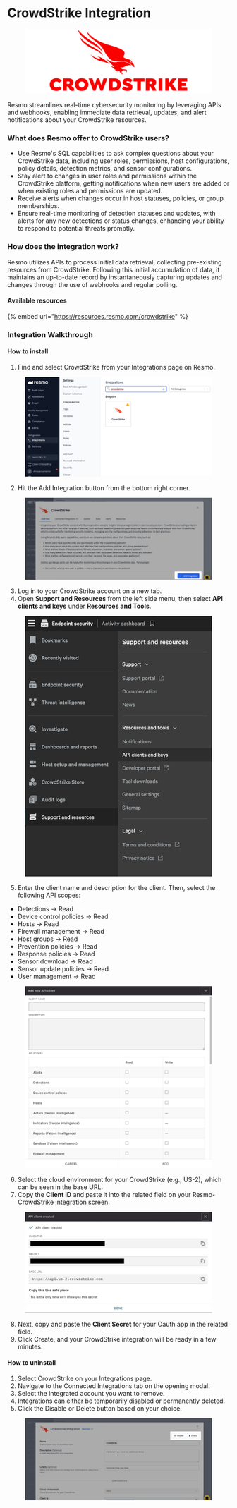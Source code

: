 # CrowdStrike Integration



<figure><img src="../.gitbook/assets/crowdstrike-logo (1).png" alt=""><figcaption></figcaption></figure>

Resmo streamlines real-time cybersecurity monitoring by leveraging APIs and webhooks, enabling immediate data retrieval, updates, and alert notifications about your CrowdStrike resources.

### What does Resmo offer to CrowdStrike users?

* Use Resmo's SQL capabilities to ask complex questions about your CrowdStrike data, including user roles, permissions, host configurations, policy details, detection metrics, and sensor configurations.&#x20;
* Stay alert to changes in user roles and permissions within the CrowdStrike platform, getting notifications when new users are added or when existing roles and permissions are updated.&#x20;
* Receive alerts when changes occur in host statuses, policies, or group memberships.
* Ensure real-time monitoring of detection statuses and updates, with alerts for any new detections or status changes, enhancing your ability to respond to potential threats promptly.

### How does the integration work?

Resmo utilizes APIs to process initial data retrieval, collecting pre-existing resources from CrowdStrike. Following this initial accumulation of data, it maintains an up-to-date record by instantaneously capturing updates and changes through the use of webhooks and regular polling.

#### Available resources

{% embed url="https://resources.resmo.com/crowdstrike" %}

### Integration Walkthrough

#### How to install

1. Find and select CrowdStrike from your Integrations page on Resmo.

<figure><img src="../.gitbook/assets/select-crowdstrike.png" alt=""><figcaption></figcaption></figure>

2. Hit the Add Integration button from the bottom right corner.

<figure><img src="../.gitbook/assets/add-integration (1) (1).png" alt=""><figcaption></figcaption></figure>

3. Log in to your CrowdStrike account on a new tab.
4. Open **Support and Resources** from the left side menu, then select **API clients and keys** under **Resources and Tools**.

<figure><img src="../.gitbook/assets/api.png" alt=""><figcaption></figcaption></figure>

5. Enter the client name and description for the client. Then, select the following API scopes:

* Detections -> Read
* Device control policies -> Read
* Hosts -> Read
* Firewall management -> Read
* Host groups -> Read
* Prevention policies -> Read
* Response policies -> Read
* Sensor download -> Read
* Sensor update policies -> Read
* User management -> Read

<figure><img src="../.gitbook/assets/add-new-api.png" alt=""><figcaption></figcaption></figure>

6. Select the cloud environment for your CrowdStrike (e.g., US-2), which can be seen in the base URL.
7. Copy the **Client ID** and paste it into the related field on your Resmo-CrowdStrike integration screen.

<figure><img src="../.gitbook/assets/api-created.jpg" alt=""><figcaption></figcaption></figure>

8. Next, copy and paste the **Client Secret** for your Oauth app in the related field.
9. Click Create, and your CrowdStrike integration will be ready in a few minutes.

#### How to uninstall

1. Select CrowdStrike on your Integrations page.
2. Navigate to the Connected Integrations tab on the opening modal.
3. Select the integrated account you want to remove.
4. Integrations can either be temporarily disabled or permanently deleted.
5. Click the Disable or Delete button based on your choice.

<figure><img src="../.gitbook/assets/disable-crowdstrike.png" alt=""><figcaption></figcaption></figure>
